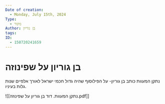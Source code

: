 ```yaml
---
Date of creation:
  - Monday, July 15th, 2024
Type:
  - מקור
Author: בן גוריון
tags: 
ID:
  - 150720241659
---
```

# בן גוריון על שפינוזה

נתקן המעוות כותב בן גוריון- על הפילוסוף שהיה גדול חכמי ישראל לאורך אלפיים שנות גלות בעיניו.

![[נתקן המעוות. דוד בן גוריון על שפינוזה.pdf]]